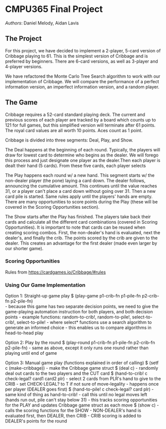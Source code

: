 # CMPU365 Final Project

*Authors*: Daniel Melody, Aidan Lavis

## The Project

For this project, we have decided to implement a 2-player, 5-card version of
Cribbage playing to 61.  This is the simplest version of Cribbage and is
preferred by beginners.  There are 6-card versions, as well as 3-player and
4-player versions.

We have refactored the Monte Carlo Tree Search algorithm to work with our
implementation of Cribbage. We will compare the performance of a perfect
information version, an imperfect information version, and a random player. 

## The Game

Cribbage requires a 52-card standard playing deck.  The current and previous
scores of each player are tracked by a board which counts up to 121 for full
games, but this simplified version will terminate after 61 points. The royal
card values are all worth 10 points.  Aces count as 1 point.  

Cribbage is divided into three segments: Deal, Play, and Show.

The Deal happens at the beginning of each round.  Typically, the players will
draw for lowest card to determine who begins as the dealer.  We will forego this
process and just designate one player as the dealer.Then each player is dealt
their hand (5 cards).  From these five cards, each player selects

The Play happens each round w/ a new hand.  This segment starts w/ the
non-dealer player (the pone) laying a card down.  The dealer follows, announcing
the cumulative amount.  This continues until the value reaches 31, or a player
can't place a card down without going over 31.  Then a new card pile is started.
Same rules apply until the players' hands are empty.  There are many
opportunities to score points during the Play (these will be covered in the
Scoring Opportunities section).

The Show starts after the Play has finished.  The players take back their cards
and calculate all the different card combinations (covered in Scoring
Opportunities).  It is important to note that cards can be reused when creating
scoring combos.  First, the non-dealer's hand is evaluated, next the dealer's,
and finally the crib.  The points scored by the crib are given to the dealer.
This creates an advantage for the first dealer (made even larger by our shorter
game).

### Scoring Opportunities

Rules from https://cardgames.io/Cribbage/#rules

### Using Our Game Implementation

Option 1: Straight-up game play
  $ (play-game p1-crib-fn p1-pile-fn p2-crib-fn p2-pile-fn)  
    - because this game has two separate decision points, we need to give
    the game-playing automation instruction for both players, and both decision
    points
    - example functions: random-to-crib!, random-to-pile!, select-to-crib!,
    select-to-pile!
      - where select* functions use a search algorithm to generate an informed
      choice
    - this enables us to compare algorithms in head-to-head play

Option 2: Play by the round
  $ (play-round p1-crib-fn p1-pile-fn p2-crib-fn p2-pile-fn)
    - same as above, except it only runs one round rather than playing until
    end of game

Option 3: Manual game play (functions explained in order of calling)
  $ (setf c (make-cribbage))
    - make the Cribbage game struct
  $ (deal c)
    - randomly deal out cards to the two players and the CUT card
  $ (hand-to-crib! c check-legal? card1 card2 plr)
    - select 2 cards from PLR's hand to give to the CRIB
    - set CHECK-LEGAL? to T if not sure of move-legality
    - happens once per player (DEALER goes first)
  $ (hand-to-pile! c check-legal? card plr)
    - same kind of thing as hand-to-crib!
    - call this until no legal moves left (hands run out, pile can't stay below
    31)
    - this tracks scoring opportunities for the PLAY and updates Cribbage game
    struct as each move
  $ (show c)
    - calls the scoring functions for the SHOW
    - NON-DEALER's hand is evaluated first, then DEALER, then CRIB
      - CRIB scoring is added to DEALER's points for the round
